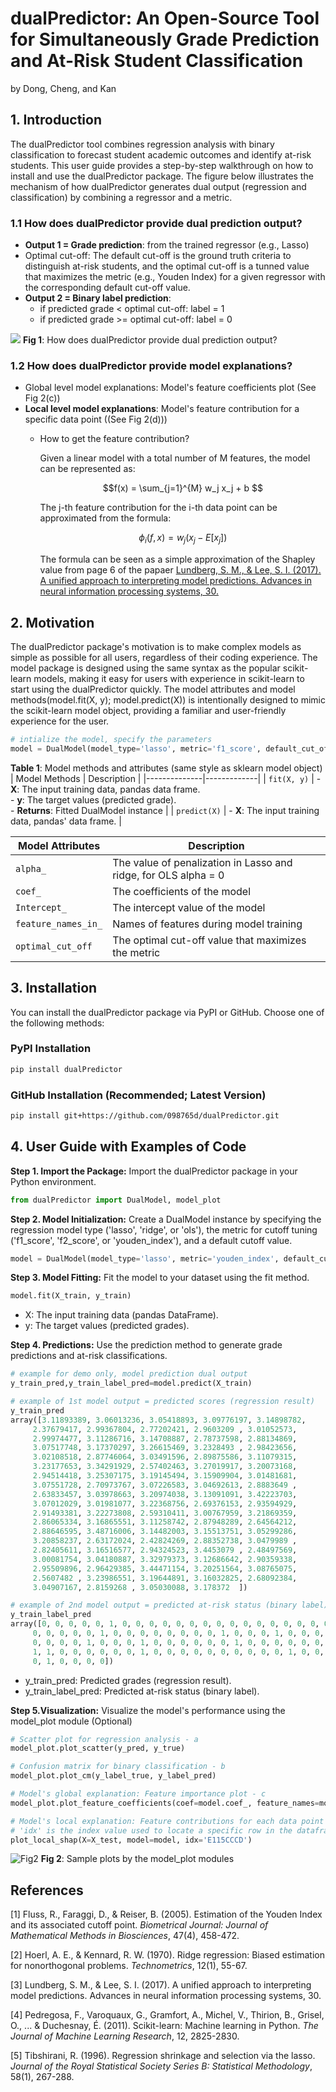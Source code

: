 # dualPredictor: An Open-Source Tool for Simultaneously Grade Prediction and At-Risk Student Classification

by Dong, Cheng, and Kan

## 1. Introduction

The dualPredictor tool combines regression analysis with binary classification to forecast student academic outcomes and identify at-risk students. This user guide provides a step-by-step walkthrough on how to install and use the dualPredictor package. The figure below illustrates the mechanism of how dualPredictor generates dual output (regression and classification) by combining a regressor and a metric.

### 1.1 How does dualPredictor provide dual prediction output?
- **Output 1 = Grade prediction**: from the trained regressor (e.g., Lasso)
- Optimal cut-off: The default cut-off is the ground truth criteria to distinguish at-risk students, and the optimal cut-off is a tunned value that maximizes the metric (e.g., Youden Index) for a given regressor with the corresponding default cut-off value.
- **Output 2 = Binary label prediction**:
  - if predicted grade < optimal cut-off: label = 1
  - if predicted grade >= optimal cut-off: label = 0
    
![](https://github.com/098765d/dualPredictor/raw/eb30145140a93d355342340d2a7ab256ccbbbf6e/figs/how_dual_works.png)
**Fig 1**: How does dualPredictor provide dual prediction output?

### 1.2 How does dualPredictor provide model explanations?
- Global level model explanations: Model's feature coefficients plot (See Fig 2(c))
- **Local level model explanations**: Model's feature contribution for a specific data point ((See Fig 2(d)))
    - How to get the feature contribution?

      Given a linear model with a total number of M features, the model can be represented as:
      ```math
      f(x) = \sum_{j=1}^{M} w_j x_j + b 
      ```
      
      The j-th feature contribution for the i-th data point can be approximated from the formula:
      
      ```math
      \phi_i(f, x) = w_j (x_j - E[x_j])
      ```

      The formula can be seen as a simple approximation of the Shapley value from page 6 of the papaer [Lundberg, S. M., & Lee, S. I. (2017). A unified approach to interpreting model predictions. Advances in neural information processing systems, 30.](https://dl.acm.org/doi/10.5555/3295222.3295230)
       

## 2. Motivation
The dualPredictor package's motivation is to make complex models as simple as possible for all users, regardless of their coding experience. The model package is designed using the same syntax as the popular scikit-learn models, making it easy for users with experience in scikit-learn to start using the dualPredictor quickly. The model attributes and model methods(model.fit(X, y); model.predict(X)) is intentionally designed to mimic the scikit-learn model object, providing a familiar and user-friendly experience for the user.
```python
# intialize the model, specify the parameters
model = DualModel(model_type='lasso', metric='f1_score', default_cut_off=2.5)
```
**Table 1**: Model methods and attributes (same style as sklearn model object)
| Model Methods | Description |
|--------------|-------------|
| `fit(X, y)`  | - **X**: The input training data, pandas data frame. <br> - **y**: The target values (predicted grade). <br> - **Returns**: Fitted DualModel instance |
| `predict(X)` | - **X**: The input training data, pandas' data frame. |

| Model Attributes   | Description                                                   |
|--------------------|---------------------------------------------------------------|
| `alpha_`           | The value of penalization in Lasso and ridge, for OLS alpha = 0 |
| `coef_`            | The coefficients of the model                                  |
| `Intercept_`       | The intercept value of the model                               |
| `feature_names_in_`| Names of features during model training                        |
| `optimal_cut_off`  | The optimal cut-off value that maximizes the metric            |

## 3. Installation

You can install the dualPredictor package via PyPI or GitHub. Choose one of the following methods:

### PyPI Installation

```bash
pip install dualPredictor
```
### GitHub Installation (Recommended; Latest Version)
```bash
pip install git+https://github.com/098765d/dualPredictor.git
```

## 4. User Guide with Examples of Code
**Step 1. Import the Package:** Import the dualPredictor package in your Python environment.
```python
from dualPredictor import DualModel, model_plot
```
**Step 2. Model Initialization:** 
Create a DualModel instance by specifying the regression model type ('lasso', 'ridge', or 'ols'), the metric for cutoff tuning ('f1_score', 'f2_score', or 'youden_index'), and a default cutoff value.
```python
model = DualModel(model_type='lasso', metric='youden_index', default_cut_off=2.5)
```
**Step 3. Model Fitting:** Fit the model to your dataset using the fit method.
```python
model.fit(X_train, y_train)
```
- X: The input training data (pandas DataFrame).
- y: The target values (predicted grades).

**Step 4. Predictions:** Use the prediction method to generate grade predictions and at-risk classifications.
  ```python
# example for demo only, model prediction dual output
y_train_pred,y_train_label_pred=model.predict(X_train)

# example of 1st model output = predicted scores (regression result)
y_train_pred
array([3.11893389, 3.06013236, 3.05418893, 3.09776197, 3.14898782,
       2.37679417, 2.99367804, 2.77202421, 2.9603209 , 3.01052573,
       2.99974477, 3.11286716, 3.14708887, 2.78737598, 2.88134869,
       3.07517748, 3.17370297, 3.26615469, 3.2328493 , 2.98423656,
       3.02108518, 2.87746064, 3.03491596, 2.89875586, 3.11079315,
       3.23177653, 3.34291929, 2.57402463, 3.27019917, 3.20073168,
       2.94514418, 3.25307175, 3.19145494, 3.15909904, 3.01481681,
       3.07551728, 2.70973767, 3.07226583, 3.04692613, 2.8883649 ,
       2.63833457, 3.03978663, 3.20974038, 3.13091091, 3.42223703,
       3.07012029, 3.01981077, 3.22368756, 2.69376153, 2.93594929,
       2.91493381, 3.22273808, 2.59310411, 3.00767959, 3.21869359,
       2.86065334, 3.16865551, 3.11258742, 2.87948289, 2.64564212,
       2.88646595, 3.48716006, 3.14482003, 3.15513751, 3.05299286,
       3.20858237, 2.63172024, 2.42824269, 2.88352738, 3.0479989 ,
       2.82405611, 3.16516577, 2.94324523, 3.4453079 , 2.48497569,
       3.00081754, 3.04180887, 3.32979373, 3.12686642, 2.90359338,
       2.95509896, 2.96429385, 3.44471154, 3.20251564, 3.08765075,
       2.5607482 , 3.23986551, 3.19644891, 3.16032825, 2.68092384,
       3.04907167, 2.8159268 , 3.05030088, 3.178372  ])

# example of 2nd model output = predicted at-risk status (binary label)
y_train_label_pred
array([0, 0, 0, 0, 0, 1, 0, 0, 0, 0, 0, 0, 0, 0, 0, 0, 0, 0, 0, 0, 0, 0,
       0, 0, 0, 0, 0, 1, 0, 0, 0, 0, 0, 0, 0, 0, 1, 0, 0, 0, 1, 0, 0, 0,
       0, 0, 0, 0, 1, 0, 0, 0, 1, 0, 0, 0, 0, 0, 0, 1, 0, 0, 0, 0, 0, 0,
       1, 1, 0, 0, 0, 0, 0, 0, 1, 0, 0, 0, 0, 0, 0, 0, 0, 0, 0, 1, 0, 0,
       0, 1, 0, 0, 0, 0])
```
- y_train_pred: Predicted grades (regression result).
- y_train_label_pred: Predicted at-risk status (binary label).

**Step 5.Visualization:** Visualize the model's performance using the model_plot module (Optional)
```python
# Scatter plot for regression analysis - a
model_plot.plot_scatter(y_pred, y_true)

# Confusion matrix for binary classification - b
model_plot.plot_cm(y_label_true, y_label_pred)

# Model's global explanation: Feature importance plot - c
model_plot.plot_feature_coefficients(coef=model.coef_, feature_names=model.feature_names_in_)

# Model's local explanation: Feature contributions for each data point - d
# 'idx' is the index value used to locate a specific row in the dataframe
plot_local_shap(X=X_test, model=model, idx='E115CCCD')
```

![Fig2](https://github.com/098765d/dualPredictor/raw/75e331cae5017839b4ce6022a27d70d2e33f1605/figs/model_plot.png)
**Fig 2**: Sample plots by the model_plot modules

## References

[1] Fluss, R., Faraggi, D., & Reiser, B. (2005). Estimation of the Youden Index and its associated cutoff point. _Biometrical Journal: Journal of Mathematical Methods in Biosciences_, 47(4), 458-472.

[2] Hoerl, A. E., & Kennard, R. W. (1970). Ridge regression: Biased estimation for nonorthogonal problems. _Technometrics_, 12(1), 55-67.

[3] Lundberg, S. M., & Lee, S. I. (2017). A unified approach to interpreting model predictions. Advances in neural information processing systems, 30.

[4] Pedregosa, F., Varoquaux, G., Gramfort, A., Michel, V., Thirion, B., Grisel, O., ... & Duchesnay, É. (2011). Scikit-learn: Machine learning in Python. _The Journal of Machine Learning Research_, 12, 2825-2830.

[5] Tibshirani, R. (1996). Regression shrinkage and selection via the lasso. _Journal of the Royal Statistical Society Series B: Statistical Methodology_, 58(1), 267-288.
